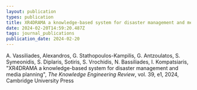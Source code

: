 ```yaml
---
layout: publication
types: publication
title: XR4DRAMA a knowledge-based system for disaster management and media planning
date: 2024-02-20T14:59:20.487Z
tags: journal_publications
publication_date: 2024-02-20
---
```

<!--StartFragment-->

A. Vassiliades, Alexandros, G. Stathopoulos-Kampilis, G. Antzoulatos, S. Symeonidis, S. Diplaris, Sotiris, S. Vrochidis, N. Bassiliades, I. Kompatsiaris, "XR4DRAMA a knowledge-based system for disaster management and media planning", *The Knowledge Engineering Review*, vol. 39, e1, 2024, Cambridge University Press

<!--EndFragment-->